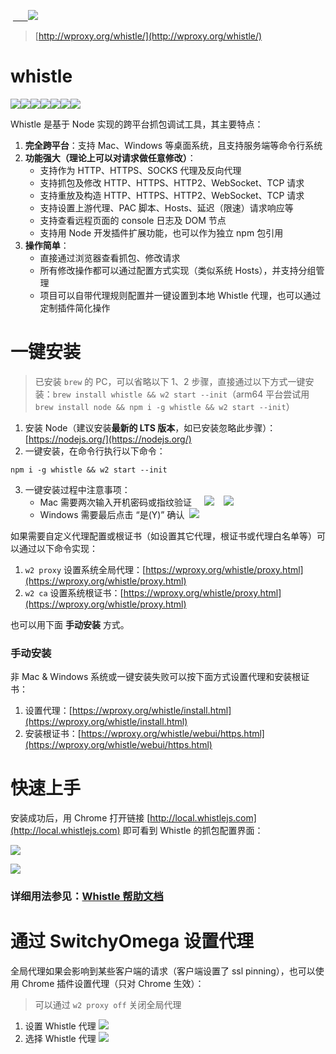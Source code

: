    [        ](https://avwo.github.io/whistle/)![](https://user-images.githubusercontent.com/11450939/168828068-99e38862-d5fc-42bc-b5ab-6262b2ca27d6.png#id=Goe3v&originHeight=160&originWidth=160&originalType=binary&ratio=1&rotation=0&showTitle=false&status=done&style=none&title=) 
> [http://wproxy.org/whistle/](http://wproxy.org/whistle/)

# whistle
![](https://img.shields.io/npm/v/whistle.svg?style=flat-square#id=Cy61e&originHeight=20&originWidth=88&originalType=binary&ratio=1&rotation=0&showTitle=false&status=done&style=none&title=)![](https://img.shields.io/badge/node.js-%3E=_8-green.svg?style=flat-square#id=dMBXc&originHeight=20&originWidth=90&originalType=binary&ratio=1&rotation=0&showTitle=false&status=done&style=none&title=)![](https://img.shields.io/travis/avwo/whistle.svg?style=flat-square#id=M1LIG&originHeight=20&originWidth=88&originalType=binary&ratio=1&rotation=0&showTitle=false&status=done&style=none&title=)![](https://codecov.io/gh/avwo/whistle/branch/master/graph/badge.svg?style=flat-square#id=aYVSW&originHeight=20&originWidth=112&originalType=binary&ratio=1&rotation=0&showTitle=false&status=done&style=none&title=)![](https://img.shields.io/npm/dm/whistle.svg?style=flat-square#id=fqdSh&originHeight=20&originWidth=144&originalType=binary&ratio=1&rotation=0&showTitle=false&status=done&style=none&title=)![](https://img.shields.io/npm/dt/whistle.svg?style=flat-square#id=utDxl&originHeight=20&originWidth=106&originalType=binary&ratio=1&rotation=0&showTitle=false&status=done&style=none&title=)![](https://img.shields.io/npm/l/whistle.svg?style=flat-square#id=SmE1J&originHeight=20&originWidth=78&originalType=binary&ratio=1&rotation=0&showTitle=false&status=done&style=none&title=)

Whistle 是基于 Node 实现的跨平台抓包调试工具，其主要特点：

1. **完全跨平台**：支持 Mac、Windows 等桌面系统，且支持服务端等命令行系统
2. **功能强大（理论上可以对请求做任意修改）**： 
   - 支持作为 HTTP、HTTPS、SOCKS 代理及反向代理
   - 支持抓包及修改 HTTP、HTTPS、HTTP2、WebSocket、TCP 请求
   - 支持重放及构造 HTTP、HTTPS、HTTP2、WebSocket、TCP 请求
   - 支持设置上游代理、PAC 脚本、Hosts、延迟（限速）请求响应等
   - 支持查看远程页面的 console 日志及 DOM 节点
   - 支持用 Node 开发插件扩展功能，也可以作为独立 npm 包引用
3. **操作简单**： 
   - 直接通过浏览器查看抓包、修改请求
   - 所有修改操作都可以通过配置方式实现（类似系统 Hosts），并支持分组管理
   - 项目可以自带代理规则配置并一键设置到本地 Whistle 代理，也可以通过定制插件简化操作
# 一键安装

> 已安装 `brew` 的 PC，可以省略以下 1、2 步骤，直接通过以下方式一键安装：`brew install whistle && w2 start --init`（arm64 平台尝试用 `brew install node && npm i -g whistle && w2 start --init`）


1. 安装 Node（建议安装**最新的 LTS 版本**，如已安装忽略此步骤）：[https://nodejs.org/](https://nodejs.org/)
2. 一键安装，在命令行执行以下命令：
```shell
npm i -g whistle && w2 start --init
```
  

3. 一键安装过程中注意事项： 
   -  Mac 需要两次输入开机密码或指纹验证   
  	![](https://user-images.githubusercontent.com/11450939/176977027-4a7b06a0-64f6-4580-b983-312515e9cd4e.png#height=82&id=ZGo45&originHeight=338&originWidth=1358&originalType=binary&ratio=1&rotation=0&showTitle=false&status=done&style=none&title=&width=330)      ![](https://user-images.githubusercontent.com/11450939/168847123-e66845d0-6002-4f24-874f-b6943f7f376b.png#height=290&id=Oj5JC&originHeight=482&originWidth=548&originalType=binary&ratio=1&rotation=0&showTitle=false&status=done&style=none&title=&width=330) 
   -  Windows 需要最后点击 “是(Y)” 确认   ![](https://user-images.githubusercontent.com/11450939/168846905-384e0540-e02f-46de-81d7-e395a496f032.jpeg#height=331&id=A2qMc&originHeight=473&originWidth=600&originalType=binary&ratio=1&rotation=0&showTitle=false&status=done&style=none&title=&width=420) 

如果需要自定义代理配置或根证书（如设置其它代理，根证书或代理白名单等）可以通过以下命令实现：

1. `w2 proxy` 设置系统全局代理：[https://wproxy.org/whistle/proxy.html](https://wproxy.org/whistle/proxy.html)
2. `w2 ca` 设置系统根证书：[https://wproxy.org/whistle/proxy.html](https://wproxy.org/whistle/proxy.html)

也可以用下面 **手动安装** 方式。

### 手动安装

非 Mac & Windows 系统或一键安装失败可以按下面方式设置代理和安装根证书：

1. 设置代理：[https://wproxy.org/whistle/install.html](https://wproxy.org/whistle/install.html)
2. 安装根证书：[https://wproxy.org/whistle/webui/https.html](https://wproxy.org/whistle/webui/https.html)

# 快速上手

安装成功后，用 Chrome 打开链接 [http://local.whistlejs.com](http://local.whistlejs.com) 即可看到 Whistle 的抓包配置界面：

![](https://user-images.githubusercontent.com/11450939/169521501-58e59e1b-1970-477c-a213-f28234628e4b.png#height=441&id=alYs2&originHeight=1660&originWidth=3008&originalType=binary&ratio=1&rotation=0&showTitle=false&status=done&style=none&title=&width=800)

![](https://user-images.githubusercontent.com/11450939/169634452-64e7bf4b-4cb1-4289-9ba2-3c1913d6c2dd.png#height=441&id=ZIvoL&originHeight=1660&originWidth=3008&originalType=binary&ratio=1&rotation=0&showTitle=false&status=done&style=none&title=&width=800)

### 详细用法参见：[Whistle 帮助文档](https://wproxy.org/whistle/quickstart.html)

# 通过 SwitchyOmega 设置代理

全局代理如果会影响到某些客户端的请求（客户端设置了 ssl pinning），也可以使用 Chrome 插件设置代理（只对 Chrome 生效）：

> 可以通过 `w2 proxy off` 关闭全局代理


1.  设置 Whistle 代理  ![](https://user-images.githubusercontent.com/11450939/36636618-132bb09e-1a05-11e8-8514-813fd34a5454.png#height=376&id=PoX4x&originHeight=625&originWidth=1330&originalType=binary&ratio=1&rotation=0&showTitle=false&status=done&style=none&title=&width=800) 
2.  选择 Whistle 代理  ![](https://user-images.githubusercontent.com/11450939/173984519-143615b2-2a99-4486-a22a-fec71fe00423.png#height=343&id=Iv8Aq&originHeight=682&originWidth=358&originalType=binary&ratio=1&rotation=0&showTitle=false&status=done&style=none&title=&width=180) 

